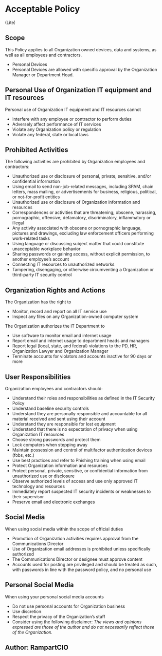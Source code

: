 # Acceptable Policy
(Lite)
## Scope
This Policy applies to all Organization owned devices, data and systems, as well as all employees and contractors.
* Personal Devices
* Personal Devices are allowed with specific approval by the Organization Manager or Department Head.
## Personal Use of Organization IT equipment and IT resources
Personal use of Organization IT equipment and IT resources cannot
* Interfere with any employee or contractor to perform duties
* Adversely affect performance of IT services
* Violate any Organization policy or regulation
* Violate any federal, state or local laws
## Prohibited Activities
The following activities are prohibited by Organization employees and contractors:
* Unauthorized use or disclosure of personal, private, sensitive, and/or confidential information
* Using email to send non-job-related messages, including SPAM, chain letters, mass mailing, or advertisements for business, religious, political, or not-for-profit entities
* Unauthorized use or disclosure of Organization information and resources
* Correspondences or activities that are threatening, obscene, harassing, pornographic, offensive, defamatory, discriminatory, inflammatory or illegal
* Any activity associated with obscene or pornographic language, pictures and drawings, excluding law enforcement officers performing work-related tasks
* Using language or discussing subject matter that could constitute unacceptable workplace behavior
* Sharing passwords or gaining access, without explicit permission, to another employee’s account
* Connecting IT resources to unauthorized networks
* Tampering, disengaging, or otherwise circumventing a Organization or third-party IT security control

## Organization Rights and Actions
The Organization has the right to
* Monitor, record and report on all IT service use
* Inspect any files on any Organization-owned computer system

The Organization authorizes the IT Department to
* Use software to monitor email and internet usage
* Report email and internet usage to department heads and managers
* Report legal (local, state, and federal) violations to the PD, HR, Organization Lawyer and Organization Manager
* Terminate accounts for violators and accounts inactive for 90 days or more
## User Responsibilities
Organization employees and contractors should:
* Understand their roles and responsibilities as defined in the IT Security Policy
* Understand baseline security controls
* Understand they are personally responsible and accountable for all material received and sent using their account
*  Understand they are responsible for lost equipment
* Understand that there is no expectation of privacy when using Organization IT resources
* Choose strong passwords and protect them
* Lock computers when stepping away
* Maintain possession and control of multifactor authentication devices (fobs, etc.)
* Use best practices and refer to Phishing training when using email
* Protect Organization information and resources
* Protect personal, private, sensitive, or confidential information from unauthorized use or disclosure
* Observe authorized levels of access and use only approved IT technology and resources
* Immediately report suspected IT security incidents or weaknesses to their supervisor
* Preserve email and electronic exchanges
## Social Media
When using social media within the scope of official duties
* Promotion of Organization activities requires approval from the Communications Director
* Use of Organization email addresses is prohibited unless specifically authorized
* The Communications Director or designee must approve content
* Accounts used for posting are privileged and should be treated as such, with passwords in line
with the password policy, and no personal use
## Personal Social Media
When using your personal social media accounts
* Do not use personal accounts for Organization business
* Use discretion
* Respect the privacy of the Organization’s staff
* Consider using the following disclaimer: *The views and opinions expressed are those of the author and do not necessarily reflect those of the Organization.*
## Author: RampartCIO